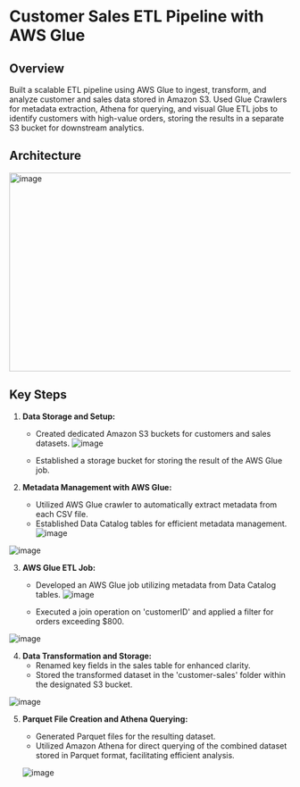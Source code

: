 # Customer Sales ETL Pipeline with AWS Glue

## Overview

Built a scalable ETL pipeline using AWS Glue to ingest, transform, and analyze customer and sales data stored in Amazon S3. Used Glue Crawlers for metadata extraction, Athena for querying, and visual Glue ETL jobs to identify customers with high-value orders, storing the results in a separate S3 bucket for downstream analytics.

## Architecture

<img width="1001" height="356" alt="image" src="https://github.com/user-attachments/assets/b8af3969-a871-4a51-8a87-a2de10f5c187" />

## Key Steps

1. **Data Storage and Setup:**
   - Created dedicated Amazon S3 buckets for customers and sales datasets.
  ![image](https://github.com/Sameer1295/Customer-Sales-Data-Transform-GlueJob/assets/29782669/5b36553e-2d52-4a3a-9132-39caa39b9629)

   - Established a storage bucket for storing the result of the AWS Glue job.

2. **Metadata Management with AWS Glue:**
   - Utilized AWS Glue crawler to automatically extract metadata from each CSV file. 
   - Established Data Catalog tables for efficient metadata management.
  ![image](https://github.com/Sameer1295/Customer-Sales-Data-Transform-GlueJob/assets/29782669/9a7803ef-de9d-4c68-9822-1e9b83cc36f0)

  ![image](https://github.com/Sameer1295/Customer-Sales-Data-Transform-GlueJob/assets/29782669/01eea3bd-67e4-465f-8d8d-4ff86c06d466)


3. **AWS Glue ETL Job:**
   - Developed an AWS Glue job utilizing metadata from Data Catalog tables.
  ![image](https://github.com/Sameer1295/Customer-Sales-Data-Transform-GlueJob/assets/29782669/e77b2756-55ba-4974-9ce8-a57d1687f268)

   - Executed a join operation on 'customerID' and applied a filter for orders exceeding $800.

![image](https://github.com/Sameer1295/Customer-Sales-Data-Transform-GlueJob/assets/29782669/85d9cbbb-d386-4343-97e8-e830ba252209)

4. **Data Transformation and Storage:**
   - Renamed key fields in the sales table for enhanced clarity.
   - Stored the transformed dataset in the 'customer-sales' folder within the designated S3 bucket.

  ![image](https://github.com/Sameer1295/Customer-Sales-Data-Transform-GlueJob/assets/29782669/a1f2e8cb-093e-4494-808c-220cd56581f4)


5. **Parquet File Creation and Athena Querying:**
   - Generated Parquet files for the resulting dataset.
   - Utilized Amazon Athena for direct querying of the combined dataset stored in Parquet format, facilitating efficient analysis.
  
   ![image](https://github.com/Sameer1295/Customer-Sales-Data-Transform-GlueJob/assets/29782669/47b1ae62-b92d-45e5-8241-d8baf2488cdd)

